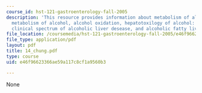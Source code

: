 ```yaml
---
course_id: hst-121-gastroenterology-fall-2005
description: 'This resource provides information about metabolism of alcohol, hepatic
  metabolism of alcohol, alcohol oxidation, hepatotoxilogy of alcohol: mechanisms,
  clinical spectrum of alcoholic liver desease, and alcoholic fatty liver.'
file_location: /coursemedia/hst-121-gastroenterology-fall-2005/e46f96623366ae59a117c8cf1a9560b3_14_chung.pdf
file_type: application/pdf
layout: pdf
title: 14_chung.pdf
type: course
uid: e46f96623366ae59a117c8cf1a9560b3

---
```

None